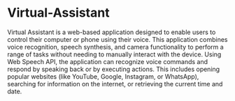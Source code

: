 # Virtual-Assistant


Virtual Assistant is a web-based application designed to enable users to control their
computer or phone using their voice. This application combines voice recognition, speech
synthesis, and camera functionality to perform a range of tasks without needing to manually
interact with the device.
Using Web Speech API, the application can recognize voice commands and respond by
speaking back or by executing actions. This includes opening popular websites (like YouTube,
Google, Instagram, or WhatsApp), searching for information on the internet, or retrieving the
current time and date.
